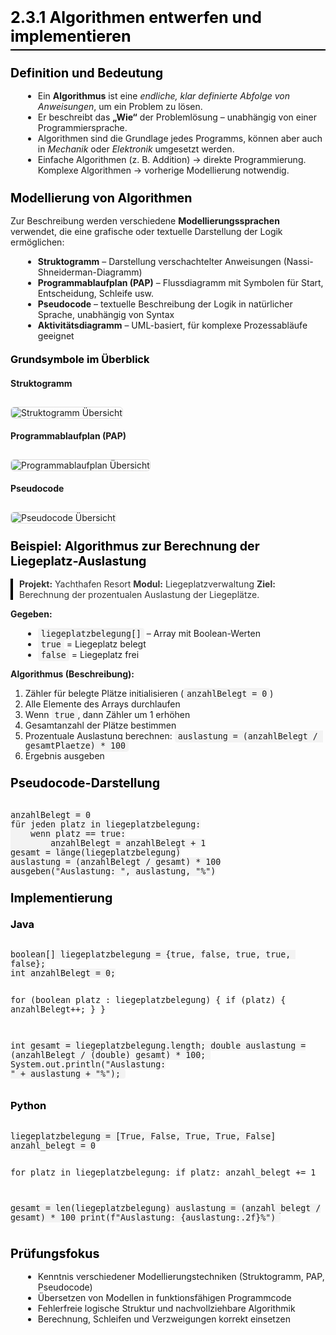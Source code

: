# 2.3.1 Algorithmen entwerfen und implementieren

<html>
<head>
<style>
h1, h2, h3 {
  font-weight: 700;
  color: #000;
  margin-top: 1.2em;
}
h1 { font-size: 1.8em; border-bottom: 2px solid #000; padding-bottom: 6px; }
h2 { font-size: 1.4em; margin-top: 1.2em; }
ul { margin-left: 20px; }
code {
  background: #f3f3f3;
  padding: 2px 5px;
  border-radius: 4px;
  font-size: 0.95em;
}
blockquote {
  border-left: 4px solid #000;
  padding-left: 10px;
  color: #333;
  margin: 10px 0;
}
img {
  border: 1px solid #ddd;
  border-radius: 6px;
  margin-top: 10px;
  max-width: 100%;
}
</style>
</head>
<body>


<h2>Definition und Bedeutung</h2>
<ul>
  <li>Ein <strong>Algorithmus</strong> ist eine <em>endliche, klar definierte Abfolge von Anweisungen</em>, um ein Problem zu lösen.</li>
  <li>Er beschreibt das <strong>„Wie“</strong> der Problemlösung – unabhängig von einer Programmiersprache.</li>
  <li>Algorithmen sind die Grundlage jedes Programms, können aber auch in <em>Mechanik</em> oder <em>Elektronik</em> umgesetzt werden.</li>
  <li>Einfache Algorithmen (z. B. Addition) → direkte Programmierung.  
      Komplexe Algorithmen → vorherige Modellierung notwendig.</li>
</ul>

<h2>Modellierung von Algorithmen</h2>
<p>Zur Beschreibung werden verschiedene <strong>Modellierungssprachen</strong> verwendet, die eine grafische oder textuelle Darstellung der Logik ermöglichen:</p>
<ul>
  <li><strong>Struktogramm</strong> – Darstellung verschachtelter Anweisungen (Nassi-Shneiderman-Diagramm)</li>
  <li><strong>Programmablaufplan (PAP)</strong> – Flussdiagramm mit Symbolen für Start, Entscheidung, Schleife usw.</li>
  <li><strong>Pseudocode</strong> – textuelle Beschreibung der Logik in natürlicher Sprache, unabhängig von Syntax</li>
  <li><strong>Aktivitätsdiagramm</strong> – UML-basiert, für komplexe Prozessabläufe geeignet</li>
</ul>

<h3>Grundsymbole im Überblick</h3>

<h4>Struktogramm</h4>
<img src="/Algorithmen/Struktogramm.png" alt="Struktogramm Übersicht">

<h4>Programmablaufplan (PAP)</h4>
<img src="/Algorithmen/Programmablaufplan.png" alt="Programmablaufplan Übersicht">

<h4>Pseudocode</h4>
<img src="/Algorithmen/Pseudocode.png" alt="Pseudocode Übersicht">

<h2>Beispiel: Algorithmus zur Berechnung der Liegeplatz-Auslastung</h2>
<blockquote>
<strong>Projekt:</strong> Yachthafen Resort  
<strong>Modul:</strong> Liegeplatzverwaltung  
<strong>Ziel:</strong> Berechnung der prozentualen Auslastung der Liegeplätze.
</blockquote>

<p><strong>Gegeben:</strong></p>
<ul>
  <li><code>liegeplatzbelegung[]</code> – Array mit Boolean-Werten</li>
  <li><code>true</code> = Liegeplatz belegt</li>
  <li><code>false</code> = Liegeplatz frei</li>
</ul>

<p><strong>Algorithmus (Beschreibung):</strong></p>
<ol>
  <li>Zähler für belegte Plätze initialisieren (<code>anzahlBelegt = 0</code>)</li>
  <li>Alle Elemente des Arrays durchlaufen</li>
  <li>Wenn <code>true</code>, dann Zähler um 1 erhöhen</li>
  <li>Gesamtanzahl der Plätze bestimmen</li>
  <li>Prozentuale Auslastung berechnen:  
      <code>auslastung = (anzahlBelegt / gesamtPlaetze) * 100</code></li>
  <li>Ergebnis ausgeben</li>
</ol>

<h2>Pseudocode-Darstellung</h2>
<pre><code>
anzahlBelegt = 0
für jeden platz in liegeplatzbelegung:
    wenn platz == true:
        anzahlBelegt = anzahlBelegt + 1
gesamt = länge(liegeplatzbelegung)
auslastung = (anzahlBelegt / gesamt) * 100
ausgeben("Auslastung: ", auslastung, "%")
</code></pre>

<h2>Implementierung</h2>

<h3>Java</h3>
<pre><code class="language-java">
boolean[] liegeplatzbelegung = {true, false, true, true, false};
int anzahlBelegt = 0;

for (boolean platz : liegeplatzbelegung) {
if (platz) {
anzahlBelegt++;
}
}

int gesamt = liegeplatzbelegung.length;
double auslastung = (anzahlBelegt / (double) gesamt) * 100;
System.out.println("Auslastung: " + auslastung + "%"); </code></pre>

<h3>Python</h3>
<pre><code class="language-python">
liegeplatzbelegung = [True, False, True, True, False]
anzahl_belegt = 0

for platz in liegeplatzbelegung:
if platz:
anzahl_belegt += 1

gesamt = len(liegeplatzbelegung)
auslastung = (anzahl_belegt / gesamt) * 100
print(f"Auslastung: {auslastung:.2f}%") </code></pre>

<h2>Prüfungsfokus</h2>
<ul>
  <li>Kenntnis verschiedener Modellierungstechniken (Struktogramm, PAP, Pseudocode)</li>
  <li>Übersetzen von Modellen in funktionsfähigen Programmcode</li>
  <li>Fehlerfreie logische Struktur und nachvollziehbare Algorithmik</li>
  <li>Berechnung, Schleifen und Verzweigungen korrekt einsetzen</li>
</ul>

</body>
</html>

